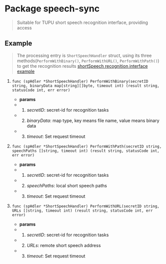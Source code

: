 # Package speech-sync

> Suitable for TUPU short speech recognition interface, providing access


## Example

> The processing entry is `ShortSpeechHandler` struct, using its three methods(`PerformWithBinary()`, `PerformWithURL()`, `PerformWithPath()`) to get the recognition results
> [shortSpeech recognition interface example](github.com/tuputech/tupu-go-sdk/example/short-speech.go)

   1. `func (spHdler *ShortSpeechHandler) PerformWithBinary(secretID string, binaryData map[string][]byte, timeout int) (result string, statusCode int, err error)`
      - **params**
      - 1. *secretID*: secret-id for recognition tasks
      - 2. *binaryData*: map type, key means file name, value means binary data
      - 3. *timeout*: Set request timeout

   2. `func (spHdler *ShortSpeechHandler) PerformWithPath(secretID string, speechPaths []string, timeout int) (result string, statusCode int, err error)`
      - **params**
      - 1. *secretID*: secret-id for recognition tasks
      - 2. *speechPaths*: local short speech paths
      - 3. *timeout*: Set request timeout

   3. `func (spHdler *ShortSpeechHandler) PerformWithURL(secretID string, URLs []string, timeout int) (result string, statusCode int, err error)`
      - **params**
      - 1. *secretID*: secret-id for recognition tasks
      - 2. *URLs*: remote short speech address
      - 3. *timeout*: Set request timeout